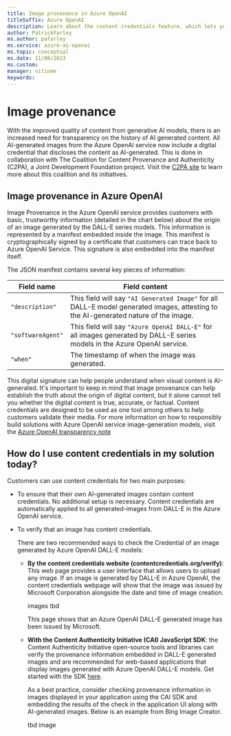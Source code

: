 ```yaml
---
title: Image provenance in Azure OpenAI
titleSuffix: Azure OpenAI
description: Learn about the content credentials feature, which lets you verify that an image was generated by an AI model.
author: PatrickFarley
ms.author: pafarley
ms.service: azure-ai-openai
ms.topic: conceptual 
ms.date: 11/08/2023
ms.custom: 
manager: nitinme
keywords: 
---
```



# Image provenance 

With the improved quality of content from generative AI models, there is an increased need for transparency on the history of AI generated content. All AI-generated images from the Azure OpenAI service now include a digital credential that discloses the content as AI-generated. This is done in collaboration with The Coalition for Content Provenance and Authenticity (C2PA), a Joint Development Foundation project. Visit the [C2PA site](https://c2pa.org/) to learn more about this coalition and its initiatives. 

## Image provenance in Azure OpenAI

Image Provenance in the Azure OpenAI service provides customers with basic, trustworthy information (detailed in the chart below) about the origin of an image generated by the DALL-E series models. This information is represented by a manifest embedded inside the image. This manifest is cryptographically signed by a certificate that customers can trace back to Azure OpenAI Service. This signature is also embedded into the manifest itself.

The JSON manifest contains several key pieces of information: 

| Field name | Field content |
| --| --|
| `"description"` | This field will say `"AI Generated Image"` for all DALL-E model generated images, attesting to the AI-generated nature of the image. |
| `"softwareAgent"` | This field will say `"Azure OpenAI DALL-E"` for all images generated by DALL-E series models in the Azure OpenAI service. |
|`"when"` |The timestamp of when the image was generated. | 


This digital signature can help people understand when visual content is AI-generated. It's important to keep in mind that image provenance can help establish the truth about the origin of digital content, but it alone cannot tell you whether the digital content is true, accurate, or factual. Content credentials are designed to be used as one tool among others to help customers validate their media. For more information on how to responsibly build solutions with Azure OpenAI service image-generation models, visit the [Azure OpenAI transparency note](/legal/cognitive-services/openai/transparency-note?tabs=text)

## How do I use content credentials in my solution today? 

Customers can use content credentials for two main purposes:
- To ensure that their own AI-generated images contain content credentials.
    No additional setup is necessary. Content credentials are automatically applied to all generated-images from DALL-E in the Azure OpenAI service.
- To verify that an image has content credentials.

    There are two recommended ways to check the Credential of an image generated by Azure OpenAI DALL-E models:
    - **By the content credentials website (contentcredentials.org/verify)**: This web page provides a user interface that allows users to upload any image. If an image is generated by DALL-E in Azure OpenAI, the content credentials webpage will show that the image was issued by Microsoft Corporation alongside the date and time of image creation.
    
        images tbd

        This page shows that an Azure OpenAI DALL-E generated image has been issued by Microsoft.
    - **With the Content Authenticity Initiative (CAI) JavaScript SDK**: the Content Authenticity Initiative open-source tools and libraries can verify the provenance information embedded in DALL-E generated images and are recommended for web-based applications that display images generated with Azure OpenAI DALL-E models. Get started with the SDK [here](https://opensource.contentauthenticity.org/docs/js-sdk/getting-started/quick-start).
    
        As a best practice, consider checking provenance information in images displayed in your application using the CAI SDK and embedding the results of the check in the application UI along with AI-generated images. Below is an example from Bing Image Creator.  
        
        tbd image